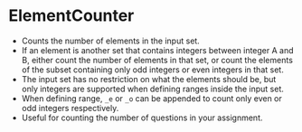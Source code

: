 # ElementCounter

- Counts the number of elements in the input set. 
- If an element is another set that contains integers between integer A and B, either count the number of elements in that set, or count the elements of the subset containing only odd integers or even integers in that set. 
- The input set has no restriction on what the elements should be, but only integers are supported when defining ranges inside the input set. 
- When defining range, `_e` or `_o` can be appended to count only even or odd integers respectively.
- Useful for counting the number of questions in your assignment.
